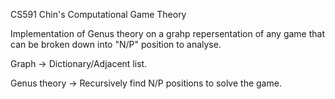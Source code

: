 CS591 Chin's Computational Game Theory

Implementation of Genus theory on a grahp repersentation of any game that can be broken down into "N/P" position to analyse.

Graph -> Dictionary/Adjacent list.

Genus theory -> Recursively find N/P positions to solve the game.
